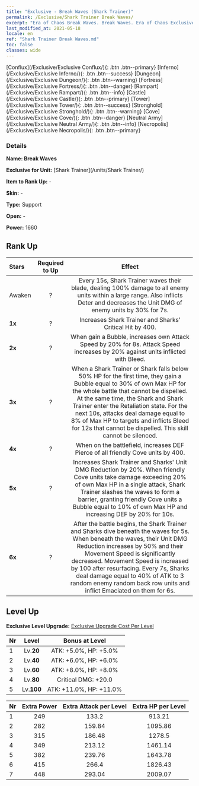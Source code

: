 ```yaml
---
title: "Exclusive - Break Waves (Shark Trainer)"
permalink: /Exclusive/Shark Trainer Break Waves/
excerpt: "Era of Chaos Break Waves. Break Waves. Era of Chaos Exclusive Break Waves. Shark Trainer Exclusive."
last_modified_at: 2021-05-18
locale: en
ref: "Shark Trainer Break Waves.md"
toc: false
classes: wide
---
```

 [Conflux](/Exclusive/Exclusive Conflux/){: .btn .btn--primary} [Inferno](/Exclusive/Exclusive Inferno/){: .btn .btn--success} [Dungeon](/Exclusive/Exclusive Dungeon/){: .btn .btn--warning} [Fortress](/Exclusive/Exclusive Fortress/){: .btn .btn--danger} [Rampart](/Exclusive/Exclusive Rampart/){: .btn .btn--info} [Castle](/Exclusive/Exclusive Castle/){: .btn .btn--primary} [Tower](/Exclusive/Exclusive Tower/){: .btn .btn--success} [Stronghold](/Exclusive/Exclusive Stronghold/){: .btn .btn--warning} [Cove](/Exclusive/Exclusive Cove/){: .btn .btn--danger} [Neutral Army](/Exclusive/Exclusive Neutral Army/){: .btn .btn--info} [Necropolis](/Exclusive/Exclusive Necropolis/){: .btn .btn--primary} 

### Details
 **Name: Break Waves** 

 **Exclusive for Unit:** [Shark Trainer](/units/Shark Trainer/) 

 **Item to Rank Up:** -

 **Skin:** -

 **Type:** Support

 **Open:** -

 **Power:** 1660

## Rank Up

  |     Stars    |  Required to Up | Effect |
  |:-------------|:---------------:|:---------------:|
  |  Awaken  | ? | <Tempest> Every 15s, Shark Trainer waves their blade, dealing 100% damage to all enemy units within a large range. Also inflicts Deter and decreases the Unit DMG of enemy units by 30% for 7s. |
  | **1x** <i class="fas fa-star"/> | ? | Increases Shark Trainer and Sharks' Critical Hit by 400. |
  | **2x** <i class="fas fa-star"/> | ? | When gain a Bubble, increases own Attack Speed by 20% for 8s. Attack Speed increases by 20% against units inflicted with Bleed. |
  | **3x** <i class="fas fa-star"/> | ? | <Blood Feud> When a Shark Trainer or Shark falls below 50% HP for the first time, they gain a Bubble equal to 30% of own Max HP for the whole battle that cannot be dispelled. At the same time, the Shark and Shark Trainer enter the Retaliation state. For the next 10s, attacks deal damage equal to 8% of Max HP to targets and inflicts Bleed for 12s that cannot be dispelled. This skill cannot be silenced. |
  | **4x** <i class="fas fa-star"/> | ? | When on the battlefield, increases DEF Pierce of all friendly Cove units by 400. |
  | **5x** <i class="fas fa-star"/> | ? | <Sea Wall> Increases Shark Trainer and Sharks' Unit DMG Reduction by 20%. When friendly Cove units take damage exceeding 20% of own Max HP in a single attack, Shark Trainer slashes the waves to form a barrier, granting friendly Cove units a Bubble equal to 10% of own Max HP and increasing DEF by 20% for 10s. |
  | **6x** <i class="fas fa-star"/> | ? | <Deep Sea Predator> After the battle begins, the Shark Trainer and Sharks dive beneath the waves for 5s. When beneath the waves, their Unit DMG Reduction increases by 50% and their Movement Speed is significantly decreased. Movement Speed is increased by 100 after resurfacing. Every 7s, Sharks deal damage equal to 40% of ATK to 3 random enemy random back row units and inflict Emaciated on them for 6s. |


## Level Up
 **Exclusive Level Upgrade:** [Exclusive Upgrade Cost Per Level](/Exclusive/ExclusiveUpgradeCostPerLevel/)

  |  Nr  |   Level  | Bonus at Level |
  |:-----|:--------:|:--------------:|
  | 1 | Lv.**20** | ATK: +5.0%, HP: +5.0% |
  | 2 | Lv.**40** | ATK: +6.0%, HP: +6.0% |
  | 3 | Lv.**60** | ATK: +8.0%, HP: +8.0% |
  | 4 | Lv.**80** | Critical DMG: +20.0 |
  | 5 | Lv.**100** | ATK: +11.0%, HP: +11.0% |


  |  Nr  |  Extra Power | Extra Attack per Level | Extra HP per Level |
  |:-----|:--------:|:--------:|:--------:|
  | 1 | 249 | 133.2 | 913.21 |
  | 2 | 282 | 159.84 | 1095.86 |
  | 3 | 315 | 186.48 | 1278.5 |
  | 4 | 349 | 213.12 | 1461.14 |
  | 5 | 382 | 239.76 | 1643.78 |
  | 6 | 415 | 266.4 | 1826.43 |
  | 7 | 448 | 293.04 | 2009.07 |



